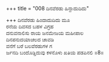 +++
title = "008 ದಿನವೆರಡು ಹಿನ್ದಾದುದಿದು"

+++
ದಿನವೆರಡು ಹಿಂದಾದುದಿದು ಮೂ  
ರನೆಯ ದಿವಸದ ಬಹಳ ವಿಗ್ರಹ  
ದನುವನಾಲಿಸು ರಾಯ ಜನಮೇಜಯ ಮಹೀಪಾಲ  
ದಿನಪನುದಯಾಚಲದ ಚಾವಡಿ  
ವನೆಗೆ ಬರೆ ಬಲವೆರಡುಗಳ ಗ  
ರ್ಜನದಿ ಬಂದೊಡ್ಡಿದುವು ಕಳನೊಳು ಖತಿಯ ಪಡಪಿನಲಿ    ॥8॥
